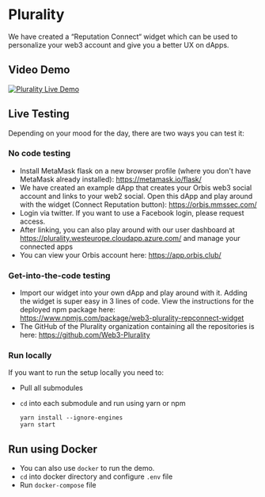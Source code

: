 # Plurality

We have created a “Reputation Connect“ widget which can be used to personalize your web3 account and give you a better UX on dApps.

## Video Demo

[![Plurality Live Demo](https://github.com/Web3-Plurality/plurality-dashboard-ui/assets/8026367/9503e4ac-72de-4b0c-a4de-50958feb8e24)](https://youtu.be/zy41VvccfxI "Plurality Live Demo")

## Live Testing

Depending on your mood for the day, there are two ways you can test it:

### No code testing

* Install MetaMask flask on a new browser profile (where you don't have MetaMask already installed): https://metamask.io/flask/
* We have created an example dApp that creates your Orbis web3 social account and links to your web2 social. Open this dApp and play around with the widget (Connect Reputation button): https://orbis.mmssec.com/
* Login via twitter. If you want to use a Facebook login, please request access.
* After linking, you can also play around with our user dashboard at https://plurality.westeurope.cloudapp.azure.com/ and manage your connected apps
* You can view your Orbis account here: https://app.orbis.club/

### Get-into-the-code testing

* Import our widget into your own dApp and play around with it. Adding the widget is super easy in 3 lines of code. View the instructions for the deployed npm package here:\
  https://www.npmjs.com/package/web3-plurality-repconnect-widget
* The GitHub of the Plurality organization containing all the repositories is here: https://github.com/Web3-Plurality

### Run locally

If you want to run the setup locally you need to:

* Pull all submodules
* `cd` into each submodule and run using yarn or npm 

  ```plaintext
  yarn install --ignore-engines
  yarn start 
  ```

## Run using Docker

* You can also use `docker` to run the demo.
* `cd` into docker directory and configure `.env` file
* Run `docker-compose` file
